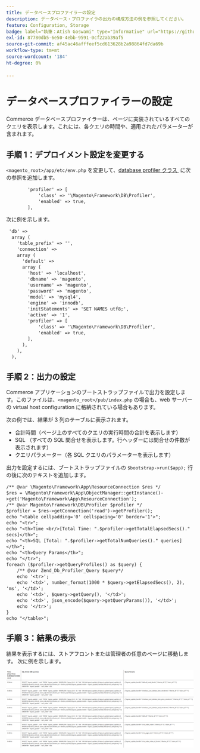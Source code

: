 ```yaml
---
title: データベースプロファイラーの設定
description: データベース・プロファイラの出力の構成方法の例を参照してください。
feature: Configuration, Storage
badge: label="執筆：Atish Goswami" type="Informative" url="https://github.com/atishgoswami" tooltip="アティッシュ ゴスワミ"
exl-id: 87780db5-6e50-4ebb-9591-0cf22ab39af5
source-git-commit: af45ac46afffeef5cd613628b2a98864fd7da69b
workflow-type: tm+mt
source-wordcount: '184'
ht-degree: 0%

---
```


# データベースプロファイラーの設定

Commerce データベースプロファイラーは、ページに実装されているすべてのクエリを表示します。これには、各クエリの時間や、適用されたパラメーターが含まれます。

## 手順 1：デプロイメント設定を変更する

`<magento_root>/app/etc/env.php` を変更して、[database profiler クラス &#x200B;](https://github.com/magento/magento2/tree/2.4/lib/internal/Magento/Framework/DB/Profiler.php) に次の参照を追加します。

```php?start_inline=1
        'profiler' => [
            'class' => '\Magento\Framework\DB\Profiler',
            'enabled' => true,
        ],
```

次に例を示します。

```php?start_inline=1
 'db' =>
  array (
    'table_prefix' => '',
    'connection' =>
    array (
      'default' =>
      array (
        'host' => 'localhost',
        'dbname' => 'magento',
        'username' => 'magento',
        'password' => 'magento',
        'model' => 'mysql4',
        'engine' => 'innodb',
        'initStatements' => 'SET NAMES utf8;',
        'active' => '1',
        'profiler' => [
            'class' => '\Magento\Framework\DB\Profiler',
            'enabled' => true,
        ],
      ),
    ),
  ),
```

## 手順 2：出力の設定

Commerce アプリケーションのブートストラップファイルで出力を設定します。このファイルは、`<magento_root>/pub/index.php` の場合も、web サーバーの virtual host configuration に格納されている場合もあります。

次の例では、結果が 3 列のテーブルに表示されます。

- 合計時間（ページ上のすべてのクエリの実行時間の合計を表示します）
- SQL （すべての SQL 問合せを表示します。行ヘッダーには問合せの件数が表示されます）
- クエリパラメーター（各 SQL クエリのパラメーターを表示します）

出力を設定するには、ブートストラップファイルの `$bootstrap->run($app);` 行の後に次のテキストを追加します。

```php?start_inline=1
/** @var \Magento\Framework\App\ResourceConnection $res */
$res = \Magento\Framework\App\ObjectManager::getInstance()->get('Magento\Framework\App\ResourceConnection');
/** @var Magento\Framework\DB\Profiler $profiler */
$profiler = $res->getConnection('read')->getProfiler();
echo "<table cellpadding='0' cellspacing='0' border='1'>";
echo "<tr>";
echo "<th>Time <br/>[Total Time: ".$profiler->getTotalElapsedSecs()." secs]</th>";
echo "<th>SQL [Total: ".$profiler->getTotalNumQueries()." queries]</th>";
echo "<th>Query Params</th>";
echo "</tr>";
foreach ($profiler->getQueryProfiles() as $query) {
    /** @var Zend_Db_Profiler_Query $query*/
    echo '<tr>';
    echo '<td>', number_format(1000 * $query->getElapsedSecs(), 2), 'ms', '</td>';
    echo '<td>', $query->getQuery(), '</td>';
    echo '<td>', json_encode($query->getQueryParams()), '</td>';
    echo '</tr>';
}
echo "</table>";
```

## 手順 3：結果の表示

結果を表示するには、ストアフロントまたは管理者の任意のページに移動します。 次に例を示します。

![&#x200B; データベース・プロファイラのサンプル結果 &#x200B;](../../assets/configuration/db-profiler-results.png)
